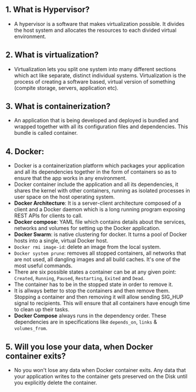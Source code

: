 ## 1. What is Hypervisor?
- A hypervisor is a software that makes virtualization possible. It divides the host system and allocates the resources to each divided virtual environment.
## 2. What is virtualization?
- Virtualization lets you split one system into many different sections which act like separate, distinct individual systems. Virtualization is the process of creating a software based, virtual version of something (compite storage, servers, application etc).
## 3. What is containerization?
- An application that is being developed and deployed is bundled and wrapped together with all its configuration files and dependencies. This bundle is called container.
## 4. Docker:
- Docker is a containerization platform which packages your application and all its dependencies together in the form of containers so as to ensure that the app works in any environment.
- Docker container include the application and all its dependencies, it shares the kernel with other containers, running as isolated processes in user space on the host operating system.
- **Docker Architecture**: It is a server-client architecture composed of a client and a Docker daemon which is a long running program exposing REST APIs for clients to call.
- **Docker compose**: YAML file which contains details about the services, networks and volumes for setting up the Docker application.
- **Docker Swarm**: is native clustering for docker. It turns a pool of Docker hosts into a single, virtual Docker host. 
-  `Docker rmi image-id`:  delete an image from the local system.
- `Docker system prune`: removes all stopped containers, all networks that are not used, all dangling images and all build caches. It's one of the most useful commands.
- There are six possible states a container can be at any given point: `Created`, `Running`, `Paused`, `Restarting`, `Exited` and `Dead`.
- The container has to be in the stopped state in order to remove it.
- It is allways better to stop the containers and then remove them. Stopping a container and then removing it will allow sending SIG_HUP signal to recipients. This will ensure that all containers have enough time to clean up their tasks.
- **Docker Compose** always runs in the dependency order. These dependencies are in specifications like `depends_on`, `links` & `volumes_from`.
## 5. Will you lose your data, when Docker container exits?
- No you won't lose any data when Docker container exits. Any data that your application writes to the container gets preserved on the Disk until you explicitly delete the container.
 
